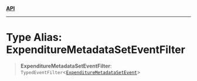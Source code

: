[**API**](../../../README.md)

***

# Type Alias: ExpenditureMetadataSetEventFilter

> **ExpenditureMetadataSetEventFilter**: `TypedEventFilter`\<[`ExpenditureMetadataSetEvent`](ExpenditureMetadataSetEvent.md)\>
